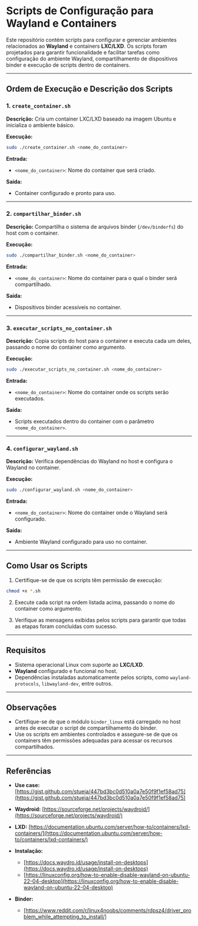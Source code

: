 # Scripts de Configuração para Wayland e Containers

Este repositório contém scripts para configurar e gerenciar ambientes relacionados ao **Wayland** e containers **LXC/LXD**. Os scripts foram projetados para garantir funcionalidade e facilitar tarefas como configuração do ambiente Wayland, compartilhamento de dispositivos binder e execução de scripts dentro de containers.

---

## Ordem de Execução e Descrição dos Scripts

### 1. `create_container.sh`
**Descrição:** Cria um container LXC/LXD baseado na imagem Ubuntu e inicializa o ambiente básico.

**Execução:**
```bash
sudo ./create_container.sh <nome_do_container>
```

**Entrada:**
- `<nome_do_container>`: Nome do container que será criado.

**Saída:**
- Container configurado e pronto para uso.

---

### 2. `compartilhar_binder.sh`
**Descrição:** Compartilha o sistema de arquivos binder (`/dev/binderfs`) do host com o container.

**Execução:**
```bash
sudo ./compartilhar_binder.sh <nome_do_container>
```

**Entrada:**
- `<nome_do_container>`: Nome do container para o qual o binder será compartilhado.

**Saída:**
- Dispositivos binder acessíveis no container.

---

### 3. `executar_scripts_no_container.sh`
**Descrição:** Copia scripts do host para o container e executa cada um deles, passando o nome do container como argumento.

**Execução:**
```bash
sudo ./executar_scripts_no_container.sh <nome_do_container>
```

**Entrada:**
- `<nome_do_container>`: Nome do container onde os scripts serão executados.

**Saída:**
- Scripts executados dentro do container com o parâmetro `<nome_do_container>`.

---

### 4. `configurar_wayland.sh`
**Descrição:** Verifica dependências do Wayland no host e configura o Wayland no container.

**Execução:**
```bash
sudo ./configurar_wayland.sh <nome_do_container>
```

**Entrada:**
- `<nome_do_container>`: Nome do container onde o Wayland será configurado.

**Saída:**
- Ambiente Wayland configurado para uso no container.

---

## Como Usar os Scripts

1. Certifique-se de que os scripts têm permissão de execução:
  ```bash
  chmod +x *.sh
  ```

2. Execute cada script na ordem listada acima, passando o nome do container como argumento.

3. Verifique as mensagens exibidas pelos scripts para garantir que todas as etapas foram concluídas com sucesso.

---

## Requisitos

- Sistema operacional Linux com suporte ao **LXC/LXD**.
- **Wayland** configurado e funcional no host.
- Dependências instaladas automaticamente pelos scripts, como `wayland-protocols`, `libwayland-dev`, entre outros.

---

## Observações

- Certifique-se de que o módulo `binder_linux` está carregado no host antes de executar o script de compartilhamento do binder.
- Use os scripts em ambientes controlados e assegure-se de que os containers têm permissões adequadas para acessar os recursos compartilhados.

---

## Referências

- **Use case:** [https://gist.github.com/stueja/447bd3bc0d510a0a7e50f9f1ef58ad75](https://gist.github.com/stueja/447bd3bc0d510a0a7e50f9f1ef58ad75)
- **Waydroid:** [https://sourceforge.net/projects/waydroid/](https://sourceforge.net/projects/waydroid/)
- **LXD:** [https://documentation.ubuntu.com/server/how-to/containers/lxd-containers/](https://documentation.ubuntu.com/server/how-to/containers/lxd-containers/)
- **Instalação:**  
  - [https://docs.waydro.id/usage/install-on-desktops](https://docs.waydro.id/usage/install-on-desktops)  
  - [https://linuxconfig.org/how-to-enable-disable-wayland-on-ubuntu-22-04-desktop](https://linuxconfig.org/how-to-enable-disable-wayland-on-ubuntu-22-04-desktop)

- **Binder:**  
  - [https://www.reddit.com/r/linux4noobs/comments/rdpsz4/driver_problem_while_attempting_to_install/]